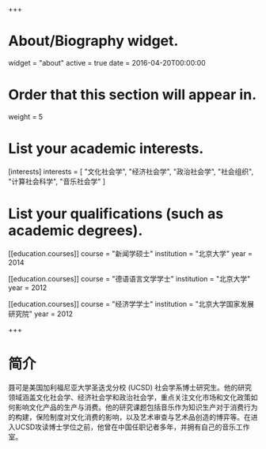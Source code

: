 +++
# About/Biography widget.
widget = "about"
active = true
date = 2016-04-20T00:00:00

# Order that this section will appear in.
weight = 5

# List your academic interests.
[interests]
  interests = [
    "文化社会学",
    "经济社会学",
    "政治社会学",
    "社会组织",
    "计算社会科学",
    "音乐社会学"
  ]

# List your qualifications (such as academic degrees).
[[education.courses]]
  course = "新闻学硕士"
  institution = "北京大学"
  year = 2014

[[education.courses]]
  course = "德语语言文学学士"
  institution = "北京大学"
  year = 2012

[[education.courses]]
  course = "经济学学士"
  institution = "北京大学国家发展研究院"
  year = 2012
 
+++

# 简介

聂可是美国加利福尼亚大学圣迭戈分校 (UCSD) 社会学系博士研究生。他的研究领域涵盖文化社会学、经济社会学和政治社会学，重点关注文化市场和文化政策如何影响文化产品的生产与消费。他的研究课题包括音乐作为知识生产对于消费行为的构建，保险制度对文化消费的影响，以及艺术审查与艺术品创造的博弈等。在进入UCSD攻读博士学位之前，他曾在中国任职记者多年，并拥有自己的音乐工作室。
